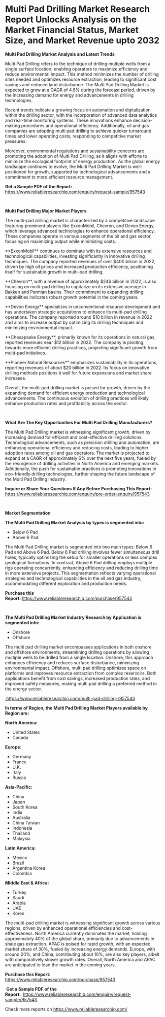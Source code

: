<p><h1>Multi Pad Drilling Market Research Report Unlocks Analysis on the Market Financial Status, Market Size, and Market Revenue upto 2032</h1></p><p><strong>Multi Pad Drilling Market Analysis and Latest Trends</strong></p>
<p><p>Multi Pad Drilling refers to the technique of drilling multiple wells from a single surface location, enabling operators to maximize efficiency and reduce environmental impact. This method minimizes the number of drilling sites needed and optimizes resource extraction, leading to significant cost savings and reduced land disturbance. The Multi Pad Drilling Market is expected to grow at a CAGR of 4.6% during the forecast period, driven by the increasing demand for energy and advancements in drilling technologies.</p><p>Recent trends indicate a growing focus on automation and digitalization within the drilling sector, with the incorporation of advanced data analytics and real-time monitoring systems. These innovations enhance decision-making procedures and operational efficiency. Additionally, oil and gas companies are adopting multi pad drilling to achieve quicker turnaround times and lower operating costs, responding to competitive market pressures.</p><p>Moreover, environmental regulations and sustainability concerns are promoting the adoption of Multi Pad Drilling, as it aligns with efforts to minimize the ecological footprint of energy production. As the global energy landscape continues to evolve, the Multi Pad Drilling Market is well-positioned for growth, supported by technological advancements and a commitment to more efficient resource management.</p></p>
<p><strong>Get a Sample PDF of the Report:&nbsp;</strong> <a href="https://www.reliableresearchiq.com/enquiry/request-sample/957543?utm_campaign=2386&utm_medium=2&utm_source=Github&utm_content=ia&utm_term=18022025&utm_id=multi-pad-drilling">https://www.reliableresearchiq.com/enquiry/request-sample/957543</a></p>
<p>&nbsp;</p>
<p><strong>Multi Pad Drilling Major Market Players</strong></p>
<p><p>The multi-pad drilling market is characterized by a competitive landscape featuring prominent players like ExxonMobil, Chevron, and Devon Energy, which leverage advanced technologies to enhance operational efficiency. These companies operate in various segments of the oil and gas sector, focusing on maximizing output while minimizing costs.</p><p>**ExxonMobil** continues to dominate with its extensive resources and technological capabilities, investing significantly in innovative drilling techniques. The company reported revenues of over $400 billion in 2022, driven by high oil prices and increased production efficiency, positioning itself for sustainable growth in multi-pad drilling.</p><p>**Chevron**, with a revenue of approximately $246 billion in 2022, is also focusing on multi-pad drilling to capitalize on its extensive acreage in Bakken and Permian basins. Their commitment to expanding drilling capabilities indicates robust growth potential in the coming years.</p><p>**Devon Energy** specializes in unconventional resource development and has undertaken strategic acquisitions to enhance its multi-pad drilling operations. The company reported around $10 billion in revenue in 2022 and aims to increase output by optimizing its drilling techniques and minimizing environmental impact.</p><p>**Chesapeake Energy**, primarily known for its operations in natural gas, reported revenues near $12 billion in 2022. The company is pivoting towards more efficient drilling practices, projecting significant growth from multi-pad initiatives.</p><p>**Pioneer Natural Resources** emphasizes sustainability in its operations, reporting revenues of about $20 billion in 2022. Its focus on innovative drilling methods positions it well for future expansions and market share increases.</p><p>Overall, the multi-pad drilling market is poised for growth, driven by the expanding demand for efficient energy production and technological advancements. The continuous evolution of drilling practices will likely enhance production rates and profitability across the sector.</p></p>
<p>&nbsp;</p>
<p><strong>What Are The Key Opportunities For Multi Pad Drilling Manufacturers?</strong></p>
<p><p>The Multi Pad Drilling market is witnessing significant growth, driven by increasing demand for efficient and cost-effective drilling solutions. Technological advancements, such as precision drilling and automation, are enhancing operational efficiency and reducing costs, leading to higher adoption rates among oil and gas operators. The market is projected to expand at a CAGR of approximately 6% over the next five years, fueled by the resurgence of drilling activities in North America and emerging markets. Additionally, the push for sustainable practices is prompting innovations in eco-friendly drilling technologies, further shaping the future landscape of the Multi Pad Drilling industry.</p></p>
<p><strong>Inquire or Share Your Questions If Any Before Purchasing This Report:</strong> <a href="https://www.reliableresearchiq.com/enquiry/pre-order-enquiry/957543?utm_campaign=2386&utm_medium=2&utm_source=Github&utm_content=ia&utm_term=18022025&utm_id=multi-pad-drilling">https://www.reliableresearchiq.com/enquiry/pre-order-enquiry/957543</a></p>
<p>&nbsp;</p>
<p><strong>Market Segmentation</strong></p>
<p><strong>The Multi Pad Drilling Market Analysis by types is segmented into:</strong></p>
<p><ul><li>Below 6 Pad</li><li>Above 6 Pad</li></ul></p>
<p><p>The Multi Pad Drilling market is segmented into two main types: Below 6 Pad and Above 6 Pad. Below 6 Pad drilling involves fewer simultaneous drill holes, typically optimizing the setup for smaller operations or less complex geological formations. In contrast, Above 6 Pad drilling employs multiple rigs operating concurrently, enhancing efficiency and reducing drilling time in more extensive projects. This segmentation reflects varying operational strategies and technological capabilities in the oil and gas industry, accommodating different exploration and production needs.</p></p>
<p><strong>Purchase this Report:&nbsp;</strong><a href="https://www.reliableresearchiq.com/purchase/957543?utm_campaign=2386&utm_medium=2&utm_source=Github&utm_content=ia&utm_term=18022025&utm_id=multi-pad-drilling">https://www.reliableresearchiq.com/purchase/957543</a></p>
<p>&nbsp;</p>
<p><strong>The Multi Pad Drilling Market Industry Research by Application is segmented into:</strong></p>
<p><ul><li>Onshore</li><li>Offshore</li></ul></p>
<p><p>The multi pad drilling market encompasses applications in both onshore and offshore environments, streamlining drilling operations by allowing multiple wells to be drilled from a single location. Onshore, this approach enhances efficiency and reduces surface disturbance, minimizing environmental impact. Offshore, multi pad drilling optimizes space on platforms and improves resource extraction from complex reservoirs. Both applications benefit from cost savings, increased production rates, and improved safety measures, making multi pad drilling a preferred method in the energy sector.</p></p>
<p><a href="https://www.reliableresearchiq.com/multi-pad-drilling-r957543?utm_campaign=2386&utm_medium=2&utm_source=Github&utm_content=ia&utm_term=18022025&utm_id=multi-pad-drilling">&nbsp;https://www.reliableresearchiq.com/multi-pad-drilling-r957543</a></p>
<p><strong>In terms of Region, the Multi Pad Drilling Market Players available by Region are:</strong></p>
<p>
    <p> <strong> North America: </strong>
        <ul>
            <li>United States</li>
            <li>Canada</li>
        </ul>
        </p> 
    <p> <strong> Europe: </strong>
        <ul>
            <li>Germany</li>
            <li>France</li>
            <li>U.K.</li>
            <li>Italy</li>
            <li>Russia</li>
        </ul>
        </p> 
    <p> <strong> Asia-Pacific: </strong>
        <ul>
            <li>China</li>
            <li>Japan</li>
            <li>South Korea</li>
            <li>India</li>
            <li>Australia</li>
            <li>China Taiwan</li>
            <li>Indonesia</li>
            <li>Thailand</li>
            <li>Malaysia</li>
        </ul>
        </p> 
    <p> <strong> Latin America: </strong>
        <ul>
            <li>Mexico</li>
            <li>Brazil</li>
            <li>Argentina Korea</li>
            <li>Colombia</li>
        </ul>
        </p> 
    <p> <strong> Middle East & Africa: </strong>
        <ul>
            <li>Turkey</li>
            <li>Saudi</li>
            <li>Arabia</li>
            <li>UAE</li>
            <li>Korea</li>
        </ul>
    </p>
    </p>
<p><p>The multi-pad drilling market is witnessing significant growth across various regions, driven by enhanced operational efficiencies and cost-effectiveness. North America currently dominates the market, holding approximately 40% of the global share, primarily due to advancements in shale gas extraction. APAC is poised for rapid growth, with an expected market share of 30%, fueled by increasing energy demands. Europe, with around 20%, and China, contributing about 10%, are also key players, albeit with comparatively slower growth rates. Overall, North America and APAC are anticipated to lead the market in the coming years.</p></p>
<p><strong>Purchase this Report: </strong><a href="https://www.reliableresearchiq.com/purchase/957543?utm_campaign=2386&utm_medium=2&utm_source=Github&utm_content=ia&utm_term=18022025&utm_id=multi-pad-drilling">https://www.reliableresearchiq.com/purchase/957543</a></p>
<p>&nbsp;<strong>Get a Sample PDF of the Report:&nbsp;&nbsp;</strong><a href="https://www.reliableresearchiq.com/enquiry/request-sample/957543?utm_campaign=2386&utm_medium=2&utm_source=Github&utm_content=ia&utm_term=18022025&utm_id=multi-pad-drilling">https://www.reliableresearchiq.com/enquiry/request-sample/957543</a></p>
<p><strong></strong></p>
<p>Check more reports on <a href="https://www.reliableresearchiq.com/?utm_campaign=2386&utm_medium=2&utm_source=Github&utm_content=ia&utm_term=18022025&utm_id=multi-pad-drilling">https://www.reliableresearchiq.com/</a></p>